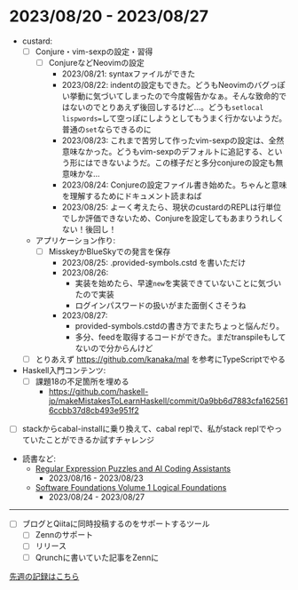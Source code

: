 # 2023/08/20 - 2023/08/27

- custard:
    - [ ] Conjure・vim-sexpの設定・習得
        - [ ] ConjureなどNeovimの設定
            - 2023/08/21: syntaxファイルができた
            - 2023/08/22: indentの設定もできた。どうもNeovimのバグっぽい挙動に気づいてしまったので今度報告かなぁ。そんな致命的ではないのでとりあえず後回しするけど...。どうも`setlocal lispwords=`して空っぽにしようとしてもうまく行かないようだ。普通の`set`ならできるのに
            - 2023/08/23: これまで苦労して作ったvim-sexpの設定は、全然意味なかった。どうもvim-sexpのデフォルトに追記する、という形にはできないようだ。この様子だと多分conjureの設定も無意味かな...
            - 2023/08/24: Conjureの設定ファイル書き始めた。ちゃんと意味を理解するためにドキュメント読まねば
            - 2023/08/25: よーく考えたら、現状のcustardのREPLは行単位でしか評価できないため、Conjureを設定してもあまりうれしくない！後回し！
    - アプリケーション作り:
        - [ ] MisskeyかBlueSkyでの発言を保存
            - 2023/08/25: .provided-symbols.cstd を書いただけ
            - 2023/08/26:
                - 実装を始めたら、早速`new`を実装できていないことに気づいたので実装
                - ログインパスワードの扱いがまた面倒くさそうね
            - 2023/08/27:
                - provided-symbols.cstdの書き方でまたちょっと悩んだり。
                - 多分、feedを取得するコードができた。まだtranspileもしてないので分からんけど
    - [ ] とりあえず <https://github.com/kanaka/mal> を参考にTypeScriptでやる
- Haskell入門コンテンツ:
    - [ ] 課題18の不足箇所を埋める
        - <https://github.com/haskell-jp/makeMistakesToLearnHaskell/commit/0a9bb6d7883cfa1625616ccbb37d8cb493e951f2>
- [ ] stackからcabal-installに乗り換えて、cabal replで、私がstack replでやっていたことができるか試すチャレンジ
- 読書など:
    - [Regular Expression Puzzles and AI Coding Assistants](https://www.manning.com/books/regular-expression-puzzles-and-ai-coding-assistants)
        - 2023/08/16 - 2023/08/23
    - [Software Foundations Volume 1 Logical Foundations](https://softwarefoundations.cis.upenn.edu/lf-current/index.html)
        - 2023/08/24 - 2023/08/27

------

- [ ] ブログとQiitaに同時投稿するのをサポートするツール
    - [ ] Zennのサポート
    - [ ] リリース
    - [ ] Qrunchに書いていた記事をZennに

[先週の記録はこちら](https://github.com/igrep/daily-commits/blob/96a4aa58566a13c8a1b2186dc10557da7dc01406/yesterday.md)
